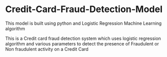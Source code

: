 # Credit-Card-Fraud-Detection-Model
This model is built using python and Logistic Regression Machine Learning algorithm


This is a Credit card fraud detection system which uses logistic regression algorithm and
various parameters to detect the presence of Fraudulent or Non fraudulent activity on a Credit Card

